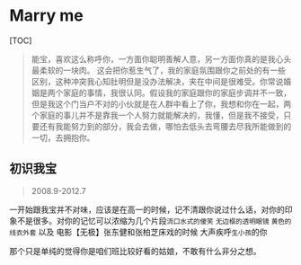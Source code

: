# Marry me
[TOC]
> 能宝，喜欢这么称呼你，一方面你聪明善解人意，另一方面你真的是我心头最柔软的一块肉。
> 这会把你惹生气了，我的家庭氛围跟你之前处的有一些区别，这种冲突我心知肚明但是没办法解决，夹在中间是很难受。你常说婚姻是两个家庭的事情，我很认同。假设我的家庭跟你的家庭步调并不一致，但是我这个门当户不对的小伙就是在人群中看上了你，我想和你在一起，两个家庭的事儿并不是靠我一个人努力就能解决的，我懂，但是我不接受，只要还有我能努力到的部分，我会去做，哪怕去低头去弯腰去尽我所能做到的一切，去拥抱你。



## 初识我宝

> 2008.9-2012.7

一开始跟我宝并不对味，应该是在高一的时候，记不清跟你说过什么话，对你的印象不是很多。对你的记忆可以浓缩为几个片段`流口水式的傻笑` `无边框的透明眼镜` `黄色的线衣外套` 以及 电影【无极】张东健和张柏芝床戏的时候 大声疾呼`生小孩`的你

那个只是单纯的觉得你是咱们班比较好看的姑娘，不敢有什么非分之想。



